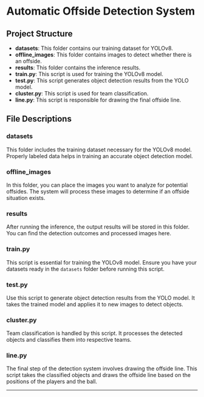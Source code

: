 # Automatic Offside Detection System

## Project Structure

- **datasets**: This folder contains our training dataset for YOLOv8.
- **offline_images**: This folder contains images to detect whether there is an offside.
- **results**: This folder contains the inference results.
- **train.py**: This script is used for training the YOLOv8 model.
- **test.py**: This script generates object detection results from the YOLO model.
- **cluster.py**: This script is used for team classification.
- **line.py**: This script is responsible for drawing the final offside line.

## File Descriptions

### datasets
This folder includes the training dataset necessary for the YOLOv8 model. Properly labeled data helps in training an accurate object detection model.

### offline_images
In this folder, you can place the images you want to analyze for potential offsides. The system will process these images to determine if an offside situation exists.

### results
After running the inference, the output results will be stored in this folder. You can find the detection outcomes and processed images here.

### train.py
This script is essential for training the YOLOv8 model. Ensure you have your datasets ready in the `datasets` folder before running this script.

### test.py
Use this script to generate object detection results from the YOLO model. It takes the trained model and applies it to new images to detect objects.

### cluster.py
Team classification is handled by this script. It processes the detected objects and classifies them into respective teams.

### line.py
The final step of the detection system involves drawing the offside line. This script takes the classified objects and draws the offside line based on the positions of the players and the ball.

---
